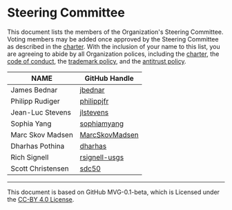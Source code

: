 # Steering Committee

This document lists the members of the Organization's Steering Committee. Voting members may be added once approved by the Steering Committee as described in the [charter](./CHARTER.md). With the inclusion of your name to this list, you are agreeing to abide by all Organization polices, including the [charter](./CHARTER.md), the [code of conduct](./CODE-OF-CONDUCT.md), the [trademark policy](./TRADEMARKS.md), and the [antitrust policy](./ANTITRUST.md).

| **NAME** | **GitHub Handle** |
| --- | --- |
| James Bednar | [jbednar](https://github.com/jbednar) |
| Philipp Rudiger  | [philippjfr](https://github.com/philippjfr) |
| Jean-Luc Stevens  | [jlstevens](https://github.com/jlstevens) |
| Sophia Yang  | [sophiamyang](https://github.com/sophiamyang) |
| Marc Skov Madsen  | [MarcSkovMadsen](https://github.com/MarcSkovMadsen) |
| Dharhas Pothina  | [dharhas](https://github.com/dharhas) |
| Rich Signell | [rsignell-usgs](https://github.com/rsignell-usgs) |
| Scott Christensen | [sdc50](https://github.com/sdc50) |

---
This document is based on GitHub MVG-0.1-beta, which is Licensed under the [CC-BY 4.0 License](https://creativecommons.org/licenses/by-sa/4.0/).
